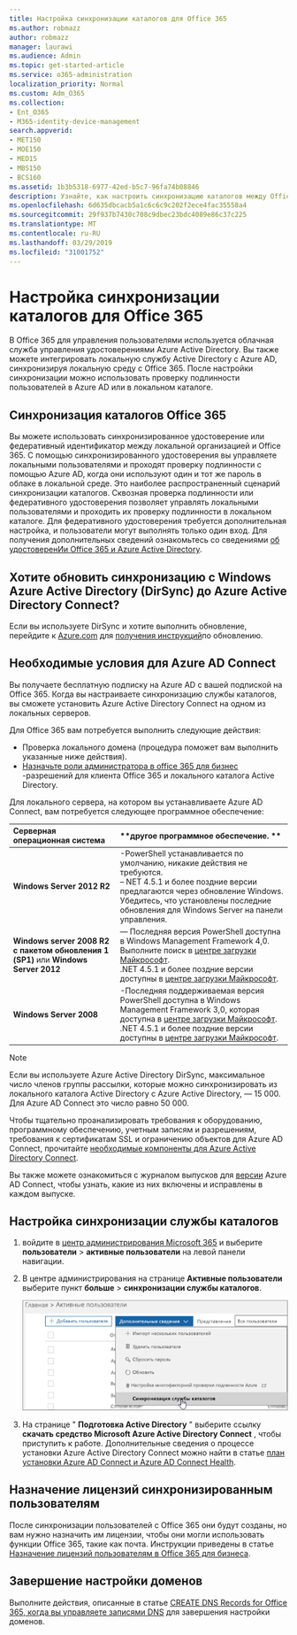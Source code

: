 ```yaml
---
title: Настройка синхронизации каталогов для Office 365
ms.author: robmazz
author: robmazz
manager: laurawi
ms.audience: Admin
ms.topic: get-started-article
ms.service: o365-administration
localization_priority: Normal
ms.custom: Adm_O365
ms.collection:
- Ent_O365
- M365-identity-device-management
search.appverid:
- MET150
- MOE150
- MED15
- MBS150
- BCS160
ms.assetid: 1b3b5318-6977-42ed-b5c7-96fa74b08846
description: Узнайте, как настроить синхронизацию каталогов между Office 365 и локальной службой Active Directory.
ms.openlocfilehash: 6d635dbcacb5a1c6c6c9c202f2ece4fac35558a4
ms.sourcegitcommit: 29f937b7430c708c9dbec23bdc4089e86c37c225
ms.translationtype: MT
ms.contentlocale: ru-RU
ms.lasthandoff: 03/29/2019
ms.locfileid: "31001752"
---
```

# <a name="set-up-directory-synchronization-for-office-365"></a>Настройка синхронизации каталогов для Office 365

В Office 365 для управления пользователями используется облачная служба управления удостоверениями Azure Active Directory. Вы также можете интегрировать локальную службу Active Directory с Azure AD, синхронизируя локальную среду с Office 365. После настройки синхронизации можно использовать проверку подлинности пользователей в Azure AD или в локальном каталоге.
  
## <a name="office-365-directory-synchronization"></a>Синхронизация каталогов Office 365

Вы можете использовать синхронизированное удостоверение или федеративный идентификатор между локальной организацией и Office 365. С помощью синхронизированного удостоверения вы управляете локальными пользователями и проходят проверку подлинности с помощью Azure AD, когда они используют один и тот же пароль в облаке в локальной среде. Это наиболее распространенный сценарий синхронизации каталогов. Сквозная проверка подлинности или федеративного удостоверения позволяет управлять локальными пользователями и проходить их проверку подлинности в локальном каталоге. Для федеративного удостоверения требуется дополнительная настройка, и пользователи могут выполнять только один вход. Для получения дополнительных сведений ознакомьтесь со сведениями [об удостоверенИи Office 365 и Azure Active Directory](about-office-365-identity.md).
  
## <a name="want-to-upgrade-from-windows-azure-active-directory-sync-dirsync-to-azure-active-directory-connect"></a>Хотите обновить синхронизацию с Windows Azure Active Directory (DirSync) до Azure Active Directory Connect?

Если вы используете DirSync и хотите выполнить обновление, перейдите к [Azure.com](https://azure.com) для [получения инструкций](https://go.microsoft.com/fwlink/p/?LinkId=733240)по обновлению.
  
## <a name="prerequisites-for-azure-ad-connect"></a>Необходимые условия для Azure AD Connect

Вы получаете бесплатную подписку на Azure AD с вашей подпиской на Office 365. Когда вы настраиваете синхронизацию службы каталогов, вы сможете установить Azure Active Directory Connect на одном из локальных серверов.
  
Для Office 365 вам потребуется выполнить следующие действия:
  
- Проверка локального домена (процедура поможет вам выполнить указанные ниже действия).
- [Назначьте роли администратора в office 365 для бизнес](https://support.office.com/article/EAC4D046-1AFD-4F1A-85FC-8219C79E1504) -разрешений для клиента Office 365 и локального каталога Active Directory.

Для локального сервера, на котором вы устанавливаете Azure AD Connect, вам потребуется следующее программное обеспечение:
  
|**Серверная операционная система**|**другое программное обеспечение. **|
|:-----|:-----|
|**Windows Server 2012 R2** | -PowerShell устанавливается по умолчанию, никакие действия не требуются.  <br> – NET 4.5.1 и более поздние версии предлагаются через обновление Windows. Убедитесь, что установлены последние обновления для Windows Server на панели управления. |
|**Windows server 2008 R2 с пакетом обновления 1 (SP1)** или **Windows Server 2012** | — Последняя версия PowerShell доступна в Windows Management Framework 4,0. Выполните поиск в [центре загрузки Майкрософт](https://go.microsoft.com/fwlink/p/?LinkId=717996).  <br> .NET 4.5.1 и более поздние версии доступны в [центре загрузки Майкрософт](https://go.microsoft.com/fwlink/p/?LinkId=717996). |
|**Windows Server 2008** | -Последняя поддерживаемая версия PowerShell доступна в Windows Management Framework 3,0, которая доступна в [центре загрузки Майкрософт](https://go.microsoft.com/fwlink/p/?LinkId=717996).  <br> .NET 4.5.1 и более поздние версии доступны в [центре загрузки Майкрософт](https://go.microsoft.com/fwlink/p/?LinkId=717996). |

> [!NOTE]
> Если вы используете Azure Active Directory DirSync, максимальное число членов группы рассылки, которые можно синхронизировать из локального каталога Active Directory с Azure Active Directory, — 15 000. Для Azure AD Connect это число равно 50 000.
  
Чтобы тщательно проанализировать требования к оборудованию, программному обеспечению, учетным записям и разрешениям, требования к сертификатам SSL и ограничению объектов для Azure AD Connect, прочитайте [необходимые компоненты для Azure Active Directory Connect](https://docs.microsoft.com/azure/active-directory/hybrid/how-to-connect-install-prerequisites).
  
Вы также можете ознакомиться с журналом выпусков для [версии](https://docs.microsoft.com/azure/active-directory/hybrid/reference-connect-version-history) Azure AD Connect, чтобы узнать, какие из них включены и исправлены в каждом выпуске.

## <a name="to-set-up-directory-synchronization"></a>Настройка синхронизации службы каталогов

1. войдите в [центр администрирования Microsoft 365](https://admin.microsoft.com) и выберите **пользователи** \> **активные пользователи** на левой панели навигации.
2. В центре администрирования на странице **Активные пользователи** выберите пункт **больше** \> **синхронизации службы каталогов**.

    ![В меню Дополнительно выберите пункт Синхронизация службы каталогов.](media/dc6669e5-c01b-471e-9cdf-04f5d44e1c4b.png)
  
3. На странице " **Подготовка Active Directory** " выберите ссылку **скачать средство Microsoft Azure Active Directory Connect** , чтобы приступить к работе. Дополнительные сведения о процессе установки Azure Active Directory Connect можно найти в статье [план установки Azure AD Connect и Azure AD Connect Health](https://docs.microsoft.com/azure/active-directory/hybrid/how-to-connect-install-roadmap).

## <a name="assign-licenses-to-synchronized-users"></a>Назначение лицензий синхронизированным пользователям

После синхронизации пользователей с Office 365 они будут созданы, но вам нужно назначить им лицензии, чтобы они могли использовать функции Office 365, такие как почта. Инструкции приведены в статье [Назначение лицензий пользователям в Office 365 для бизнеса](https://support.office.com/article/997596b5-4173-4627-b915-36abac6786dc).

## <a name="finish-setting-up-domains"></a>Завершение настройки доменов

Выполните действия, описанные в статье [CREATE DNS Records for Office 365, когда вы управляете записями DNS](https://support.office.com/article/b0f3fdca-8a80-4e8e-9ef3-61e8a2a9ab23) для завершения настройки доменов.